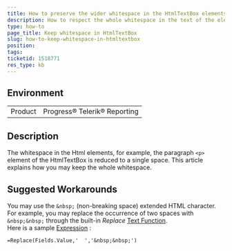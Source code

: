```yaml
---
title: How to preserve the wider whitespace in the HtmlTextBox elements text
description: How to respect the whole whitespace in the text of the elements of the HtmlTextBox
type: how-to
page_title: Keep whitespace in HtmlTextBox
slug: how-to-keep-whitespace-in-htmltextbox
position: 
tags: 
ticketid: 1518771
res_type: kb
---
```


## Environment
<table>
	<tbody>
		<tr>
			<td>Product</td>
			<td>Progress® Telerik® Reporting</td>
		</tr>
	</tbody>
</table>


## Description
The whitespace in the Html elements, for example, the paragraph `<p>` element of the HtmlTextBox is reduced to a single space. This article explains how you may keep 
the whole whitespace.

## Suggested Workarounds
You may use the `&nbsp;` (non-breaking space) extended HTML character. For example, you may replace the occurrence of two spaces with `&nbsp;&nbsp;` through 
the built-in _Replace_ [Text Function](../expressions-text-functions).  
Here is a sample [Expression](../report-expressions) :
```
=Replace(Fields.Value,'  ','&nbsp;&nbsp;')
```
